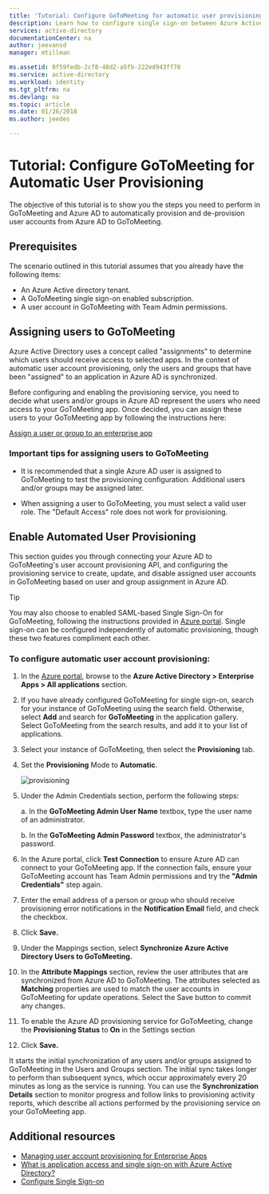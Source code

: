 ```yaml
---
title: 'Tutorial: Configure GoToMeeting for automatic user provisioning with Azure Active Directory | Microsoft Docs'
description: Learn how to configure single sign-on between Azure Active Directory and GoToMeeting.
services: active-directory
documentationCenter: na
author: jeevansd
manager: mtillman

ms.assetid: 0f59fedb-2cf8-48d2-a5fb-222ed943ff78
ms.service: active-directory
ms.workload: identity
ms.tgt_pltfrm: na
ms.devlang: na
ms.topic: article
ms.date: 01/26/2018
ms.author: jeedes

---
```

# Tutorial: Configure GoToMeeting for Automatic User Provisioning

The objective of this tutorial is to show you the steps you need to perform in GoToMeeting and Azure AD to automatically provision and de-provision user accounts from Azure AD to GoToMeeting.

## Prerequisites

The scenario outlined in this tutorial assumes that you already have the following items:

*   An Azure Active directory tenant.
*   A GoToMeeting single  sign-on enabled subscription.
*   A user account in GoToMeeting with Team Admin permissions.

## Assigning users to GoToMeeting

Azure Active Directory uses a concept called "assignments" to determine which users should receive access to selected apps. In the context of automatic user account provisioning, only the users and groups that have been "assigned" to an application in Azure AD is synchronized.

Before configuring and enabling the provisioning service, you need to decide what users and/or groups in Azure AD represent the users who need access to your GoToMeeting app. Once decided, you can assign these users to your GoToMeeting app by following the instructions here:

[Assign a user or group to an enterprise app](https://docs.microsoft.com/azure/active-directory/active-directory-coreapps-assign-user-azure-portal)

### Important tips for assigning users to GoToMeeting

*   It is recommended that a single Azure AD user is assigned to GoToMeeting to test the provisioning configuration. Additional users and/or groups may be assigned later.

*   When assigning a user to GoToMeeting, you must select a valid user role. The "Default Access" role does not work for provisioning.

## Enable Automated User Provisioning

This section guides you through connecting your Azure AD to GoToMeeting's user account provisioning API, and configuring the provisioning service to create, update, and disable assigned user accounts in GoToMeeting based on user and group assignment in Azure AD.

> [!TIP]
> You may also choose to enabled SAML-based Single Sign-On for GoToMeeting, following the instructions provided in [Azure portal](https://portal.azure.com). Single sign-on can be configured independently of automatic provisioning, though these two features compliment each other.

### To configure automatic user account provisioning:

1. In the [Azure portal](https://portal.azure.com), browse to the **Azure Active Directory > Enterprise Apps > All applications** section.

2. If you have already configured GoToMeeting for single sign-on, search for your instance of GoToMeeting using the search field. Otherwise, select **Add** and search for **GoToMeeting** in the application gallery. Select GoToMeeting from the search results, and add it to your list of applications.

3. Select your instance of GoToMeeting, then select the **Provisioning** tab.

4. Set the **Provisioning** Mode to **Automatic**. 

    ![provisioning](./media/active-directory-saas-citrixgotomeeting-provisioning-tutorial/provisioning.png)

5. Under the Admin Credentials section, perform the following steps:
   
    a. In the **GoToMeeting Admin User Name** textbox, type the user name of an administrator.

    b. In the **GoToMeeting Admin Password** textbox, the administrator's password.

6. In the Azure portal, click **Test Connection** to ensure Azure AD can connect to your GoToMeeting app. If the connection fails, ensure your GoToMeeting account has Team Admin permissions and try the **"Admin Credentials"** step again.

7. Enter the email address of a person or group who should receive provisioning error notifications in the **Notification Email** field, and check the checkbox.

8. Click **Save.**

9. Under the Mappings section, select **Synchronize Azure Active Directory Users to GoToMeeting.**

10. In the **Attribute Mappings** section, review the user attributes that are synchronized from Azure AD to GoToMeeting. The attributes selected as **Matching** properties are used to match the user accounts in GoToMeeting for update operations. Select the Save button to commit any changes.

11. To enable the Azure AD provisioning service for GoToMeeting, change the **Provisioning Status** to **On** in the Settings section

12. Click **Save.**

It starts the initial synchronization of any users and/or groups assigned to GoToMeeting in the Users and Groups section. The initial sync takes longer to perform than subsequent syncs, which occur approximately every 20 minutes as long as the service is running. You can use the **Synchronization Details** section to monitor progress and follow links to provisioning activity reports, which describe all actions performed by the provisioning service on your GoToMeeting app.

## Additional resources

* [Managing user account provisioning for Enterprise Apps](active-directory-saas-tutorial-list.md)
* [What is application access and single sign-on with Azure Active Directory?](active-directory-appssoaccess-whatis.md)
* [Configure Single Sign-on](https://docs.microsoft.com/azure/active-directory/active-directory-saas-citrix-gotomeeting-tutorial)


